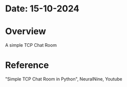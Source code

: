 #   Date: 15-10-2024


#   Overview
A simple TCP Chat Room


#   Reference
"Simple TCP Chat Room in Python", NeuralNine, Youtube